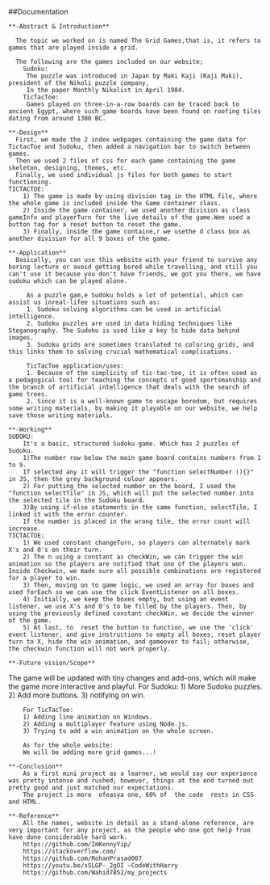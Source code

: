 
##Documentation

	**-Abstract & Introduction**
	  
	  The topic we worked on is named The Grid Games,that is, it refers to games that are played inside a grid.
	  
	  The following are the games included on our website;
		Sudoku:
		 The puzzle was introduced in Japan by Maki Kaji (Kaji Maki), president of the Nikoli puzzle company,
		 In the paper Monthly Nikolist in April 1984.
	    TicTacToe:
		 Games played on three-in-a-row boards can be traced back to ancient Egypt, where such game boards have been found on roofing tiles dating from around 1300 BC.

	**-Design**
      First, we made the 2 index webpages containing the game data for TictacToe and Sudoku, then added a navigation bar to switch between games.
	  Then we used 2 files of css for each game containing the game skeleton, designing, themes, etc.
	  Finally, we used individual js files for both games to start functioning. 
    TICTACTOE:
	    1) The game is made by using division tag in the HTML file, where the whole game is included inside the Game container class.
		2) Inside the game container, we used another division as class gameInfo and playerTurn for the live details of the game.Wee used a button tag for a reset button to reset the game.
		3) Finally, inside the game containe,r we usethe d class box as another division for all 9 boxes of the game. 

	**-Application**
	  Basically, you can use this website with your friend to survive any boring lecture or avoid getting bored while travelling, and still you can't use it because you don't have friends, we got you there, we have sudoku which can be played alone.
		 
		 As a puzzle gam,e Sudoku holds a lot of potential, which can assist us inreal-lifee situations such as:
		 1. Sudoku solving algorithms can be used in artificial intelligence.
		 2. Sudoku puzzles are used in data hiding techniques like Steganography. The Sudoku is used like a key to hide data behind images.
		 3. Sudoku grids are sometimes translated to coloring grids, and this links them to solving crucial mathematical complications.

         TicTacToe application/uses:
		 1. Because of the simplicity of tic-tac-toe, it is often used as a pedagogical tool for teaching the concepts of good sportsmanship and the branch of artificial intelligence that deals with the search of game trees.
		 2. Since it is a well-known game to escape boredom, but requires some writing materials, by making it playable on our website, we help save those writing materials.
         
	**-Working** 
	SUDOKU:
		It's a basic, structured Sudoku game. Which has 2 puzzles of Sudoku.
		1)The number row below the main game board contains numbers from 1 to 9. 
		If selected any it will trigger the "function selectNumber (){}" in JS, then the grey background colour appears.
		2) For putting the selected number on the board, I used the "function selectTile" in JS, which will put the selected number into the selected tile in the Sudoku board.
		3)By using if-else statements in the same function, selectTile, I linked it with the error counter.
		If the number is placed in the wrong tile, the error count will increase.
    TICTACTOE:
	    1) We used constant changeTurn, so players can alternately mark X's and 0's on their turn.
	    2) The n using a constant as checkWin, we can trigger the win animation so the players are notified that one of the players won. Inside Checkwin, we made sure all possible combinations are registered for a player to win.
		3) Then, moving on to game logic, we used an array for boxes and used forEach so we can use the click EventListener on all boxes.
		4) Initially, we keep the boxes empty, but using an event listener, we use X's and 0's to be filled by the players. Then, by using the previously defined constant checkWin, we decide the winner of the game.
		5) At last, to  reset the button to function, we use the 'click' event listener, and give instructions to empty all boxes, reset player turn to X, hide the win animation, and gameover to fail; otherwise, the checkwin function will not work properly.

	**-Future vision/Scope**
The game will be updated with tiny changes and add-ons, which will make the game more interactive and playful.
		For Sudoku:
		1) More Sudoku puzzles.
		2) Add more buttons.
		3) notifying on win.

        For TicTacToe:
		1) Adding line animation on Windows.
		2) Adding a multiplayer feature using Node.js.
		3) Trying to add a win animation on the whole screen.
		
		As for the whole website:
		We will be adding more grid games...!

	**-Conclusion**
		As a first mini project as a learner, we would say our experience was pretty intense and rushed; however, things at the end turned out pretty good and just matched our expectations.
		The project is more  ofeasya one, 60% of  the code  rests in CSS and HTML.

	**-Reference**
		All the names, website in detail as a stand-alone reference, are very important for any project, as the people who one got help from have done considerable hard work.
		https://github.com/ImKennyYip/
		https://stackoverflow.com/
		https://github.com/RohanPrasad007 
        https://youtu.be/sSLGP-_2gOI ~CodeWithHarry
        https://github.com/Wahid7852/my_projects
